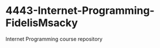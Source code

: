 4443-Internet-Programming-FidelisMsacky
=======================================

Internet Programming course repository
